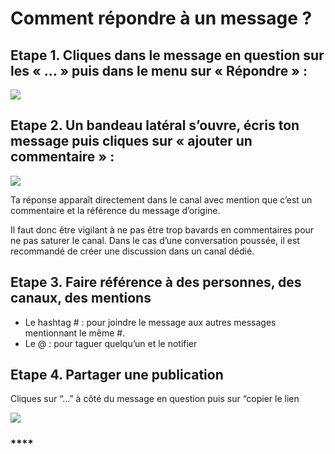 # Comment répondre à un message ?

## Etape 1. Cliques dans le message en question sur les « … » puis dans le menu sur « Répondre » :

![](https://lh4.googleusercontent.com/BIq9YkZajLBs8sJbmhnbF1EH1cZkYgkw5948LXTGKyVGB8Hv7M1XTLfKtts11dXZsZTnk8cIccVCi711YPOwebVjz8oGCdWHwWZ2lnhYQAHwb7nzSAQc4VKiKn8bjLWkg\_1EwZmk)

## Etape 2. Un bandeau latéral s’ouvre, écris ton message puis cliques sur « ajouter un commentaire » :

![](https://lh3.googleusercontent.com/IeHruLdAv0ROS3GDn4MQ1Up4rVMRCLdRuVONW5DWMcpK6RO9PjoOJcyA5TM9FOYp0BFeGcLBmOLL2WSd62IiIBfjZqfLl\_vjBaoysR-C76\_99vRgq87Zi\_D2RTRK0Iup9ucl2zfO)

Ta réponse apparaît directement dans le canal avec mention que c’est un commentaire et la référence du message d’origine.

Il faut donc être vigilant à ne pas être trop bavards en commentaires pour ne pas saturer le canal. Dans le cas d’une conversation poussée, il est recommandé de créer une discussion dans un canal dédié.

## **Etape 3. Faire référence à des personnes, des canaux, des mentions**

* Le hashtag # : pour joindre le message aux autres messages mentionnant le même #.
* Le @ : pour taguer quelqu’un et le notifier

## **Etape 4. Partager une publication**

Cliques sur “...” à côté du message en question puis sur “copier le lien

![](https://lh3.googleusercontent.com/\_9oWNG8-\_un-n6I7KfvSoRlpe5tW-\_QDiIKr0fieR8y2-zqSd3FbevX9oFFlT\_Cc8XbuQw--LSqi676kRfhs4wMMzRIZNj4qzvEyB0AD-cvGW1lMDcNpbTQGDroGEfRCriviU7kq)

### \*\*\*\*
